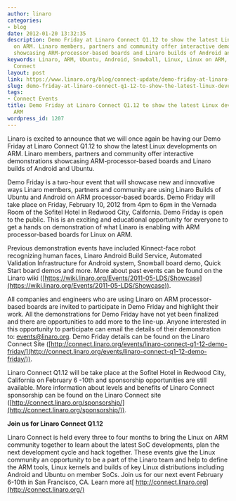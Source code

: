```yaml
---
author: linaro
categories:
- blog
date: 2012-01-20 13:32:35
description: Demo Friday at Linaro Connect Q1.12 to show the latest Linux developments
  on ARM. Linaro members, partners and community offer interactive demonstrations
  showcasing ARM-processor-based boards and Linaro builds of Android and Ubuntu.
keywords: Linaro, ARM, Ubuntu, Android, Snowball, Linux, Linux on ARM, ARM SOCs, Linaro
  Connect
layout: post
link: https://www.linaro.org/blog/connect-update/demo-friday-at-linaro-connect-q1-12-to-show-the-latest-linux-developments-on-arm/
slug: demo-friday-at-linaro-connect-q1-12-to-show-the-latest-linux-developments-on-arm
tags:
- Connect Events
title: Demo Friday at Linaro Connect Q1.12 to show the latest Linux developments on
  ARM
wordpress_id: 1207
---
```


Linaro is excited to announce that we will once again be having our Demo Friday at Linaro Connect Q1.12 to show the latest Linux developments on ARM. Linaro members, partners and community offer interactive demonstrations showcasing ARM-processor-based boards and Linaro builds of Android and Ubuntu.

Demo Friday is a two-hour event that will showcase new and innovative ways Linaro members, partners and community are using Linaro Builds of Ubuntu and Android on ARM processor-based boards. Demo Friday will take place on Friday, February 10, 2012 from 4pm to 6pm in the Vernada Room of the Sofitel Hotel in Redwood City, California. Demo Friday is open to the public. This is an exciting and educational opportunity for everyone to get a hands on demonstration of what Linaro is enabling with ARM processor-based boards for Linux on ARM.

Previous demonstration events have included Kinnect-face robot recognizing human faces, Linaro Android Build Service, Automated Validation Infrastructure for Android system, Snowball board demo, Quick Start board demos and more. More about past events can be found on the Linaro wiki ([https://wiki.linaro.org/Events/2011-05-LDS/Showcase](https://wiki.linaro.org/Events/2011-05-LDS/Showcase)).

All companies and engineers who are using Linaro on ARM processor-based boards are invited to participate in Demo Friday and highlight their work. All the demonstrations for Demo Friday have not yet been finalized and there are opportunities to add more to the line-up. Anyone interested in this opportunity to participate can email the details of their demonstration to: events@linaro.org. Demo Friday details can be found on the Linaro Connect Site ([http://connect.linaro.org/events/linaro-connect-q1-12-demo-friday/](http://connect.linaro.org/events/linaro-connect-q1-12-demo-friday/)).

Linaro Connect Q1.12 will be take place at the Sofitel Hotel in Redwood City, California on February 6 -10th and sponsorship opportunities are still available. More information about levels and benefits of Linaro Connect sponsorship can be found on the Linaro Connect site ([http://connect.linaro.org/sponsorship/](http://connect.linaro.org/sponsorship/)).


**Join us for Linaro Connect Q1.12**

Linaro Connect is held every three to four months to bring the Linux on ARM community together to learn about the latest SoC developments, plan the next development cycle and hack together. These events give the Linux community an opportunity to be a part of the Linaro team and help to define the ARM tools, Linux kernels and builds of key Linux distributions including Android and Ubuntu on member SoCs. Join us for our next event February 6-10th in San Francisco, CA. Learn more at[ http://connect.linaro.org](http://connect.linaro.org/)
